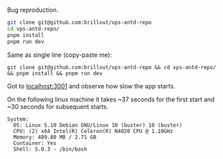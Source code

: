 Bug reproduction.

```bash
git clone git@github.com:brillout/vps-antd-repo
cd vps-antd-repo/
pnpm install
pnpm run dev
```

Same as single line (copy-paste me):

```shell
git clone git@github.com:brillout/vps-antd-repo && cd vps-antd-repo/ && pnpm install && pnpm run dev
```

Got to [localhost:3001](http://localhost:3001) and observe how slow the app starts.

On the following linux machine it takes ~37 seconds for the first start and ~30 seconds for subsequent starts.

```
System:
  OS: Linux 5.10 Debian GNU/Linux 10 (buster) 10 (buster)
  CPU: (2) x64 Intel(R) Celeron(R) N4020 CPU @ 1.10GHz
  Memory: 489.80 MB / 2.71 GB
  Container: Yes
  Shell: 5.0.3 - /bin/bash
```
